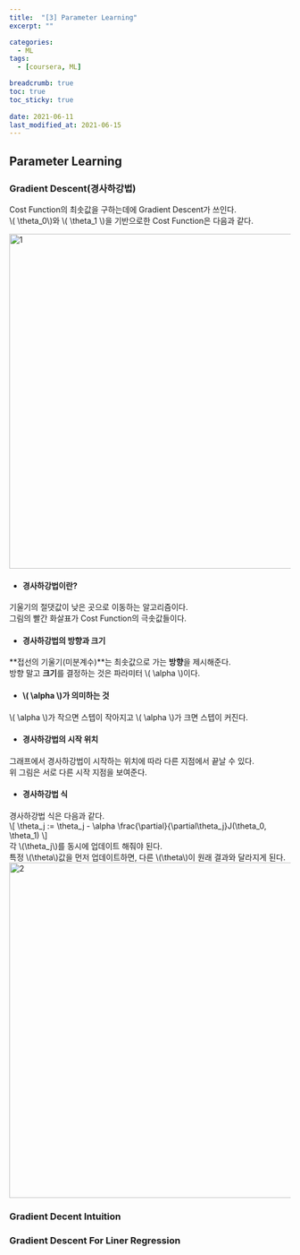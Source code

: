 ```yaml
---
title:  "[3] Parameter Learning"
excerpt: ""

categories:
  - ML
tags:
  - [coursera, ML]

breadcrumb: true
toc: true
toc_sticky: true
 
date: 2021-06-11
last_modified_at: 2021-06-15
---
```

## Parameter Learning

### Gradient Descent(경사하강법)

Cost Function의 최솟값을 구하는데에 Gradient Descent가 쓰인다.<br>
\\( \theta_0\\)와 \\( \theta_1 \\)을 기반으로한 Cost Function은 다음과 같다.<br>

<img width="598" alt="1" src="https://user-images.githubusercontent.com/41818011/121887634-f0260280-cd51-11eb-85e4-e554ed99c9d6.png">

* #### 경사하강법이란?
기울기의 절댓값이 낮은 곳으로 이동하는 알고리즘이다.<br>
그림의 빨간 화살표가 Cost Function의 극솟값들이다. <br>

* #### 경사하강법의 방향과 크기
**접선의 기울기(미분계수)**는 최솟값으로 가는 **방향**을 제시해준다.<br>
방향 말고 **크기**를 결정하는 것은 파라미터 \\( \alpha \\)이다.<br>

* #### \\( \alpha \\)가 의미하는 것
\\( \alpha \\)가 작으면 스텝이 작아지고 \\( \alpha \\)가 크면 스텝이 커진다. <br>

* #### 경사하강법의 시작 위치
그래프에서 경사하강법이 시작하는 위치에 따라 다른 지점에서 끝날 수 있다.<br>
위 그림은 서로 다른 시작 지점을 보여준다.<br>

* #### 경사하강법 식
경사하강법 식은 다음과 같다.<br>
\\[ \theta_j := \theta_j - \alpha \frac{\partial}{\partial\theta_j}J(\theta_0, \theta_1) \\]<br>
각 \\(\theta_j\\)를 동시에 업데이트 해줘야 된다.<br>
특정 \\(\theta\\)값을 먼저 업데이트하면,  다른 \\(\theta\\)이 원래 결과와 달라지게 된다.<br>
<img width="599" alt="2" src="https://user-images.githubusercontent.com/41818011/121887690-003de200-cd52-11eb-8ec8-aa7439f36796.png"><br>

### Gradient Decent Intuition

### Gradient Descent For Liner Regression